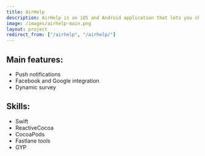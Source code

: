 ```yaml
---
title: AirHelp
description: AirHelp is an iOS and Android application that lets you check if your flight is eligible for compensation and guides you through the whole process of complaints. As of March 2017, AirHelp has assisted more than 2 million passengers in 35 countries all over Europe and the USA. We cooperated with the company in 2015 and we rewrote available then iOS application using native technology and new design.
image: /images/airhelp-main.png
layout: project
redirect_from: ["/airhelp", "/airhelp/"]
---
```


## Main features:
* Push notifications
* Facebook and Google integration
* Dynamic survey

## Skills:
* Swift
* ReactiveCocoa
* CocoaPods
* Fastlane tools
* GYP

